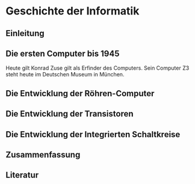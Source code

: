 # Geschichte der Informatik

## Einleitung

## Die ersten Computer bis 1945

Heute gilt Konrad Zuse gilt als Erfinder des Computers.
Sein Computer Z3 steht heute im Deutschen Museum in München.
## Die Entwicklung der Röhren-Computer

## Die Entwicklung der Transistoren

## Die Entwicklung der Integrierten Schaltkreise

## Zusammenfassung

## Literatur